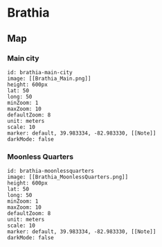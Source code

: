# Brathia
## Map
### Main city
```leaflet 
id: brathia-main-city 
image: [[Brathia_Main.png]] 
height: 600px 
lat: 50 
long: 50 
minZoom: 1 
maxZoom: 10 
defaultZoom: 8
unit: meters 
scale: 10 
marker: default, 39.983334, -82.983330, [[Note]] 
darkMode: false 
```
### Moonless Quarters
```leaflet 
id: brathia-moonlessquarters 
image: [[Brathia_MoonlessQuarters.png]] 
height: 600px 
lat: 50 
long: 50 
minZoom: 1 
maxZoom: 10 
defaultZoom: 8
unit: meters 
scale: 10 
marker: default, 39.983334, -82.983330, [[Note]] 
darkMode: false 
```